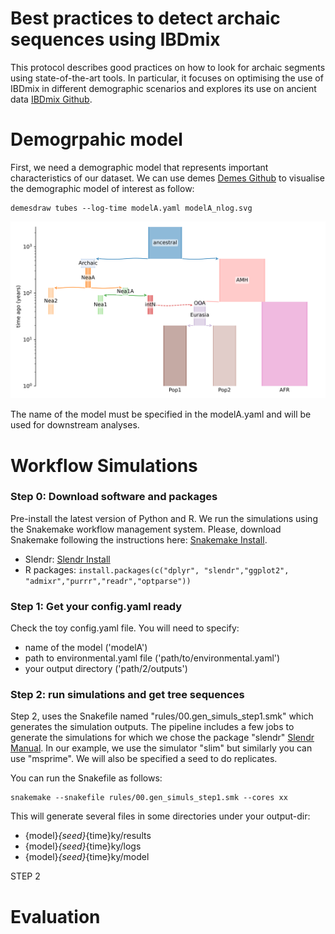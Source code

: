# Best practices to detect archaic sequences using IBDmix
This protocol describes good practices on how to look for archaic segments using state-of-the-art tools. In particular, it focuses on optimising the use of IBDmix in different demographic scenarios and explores its use on ancient data [IBDmix Github](https://github.com/PrincetonUniversity/IBDmix). 


# Demogrpahic model

First, we need a demographic model that represents important characteristics of our dataset. We can use demes [Demes Github](https://popsim-consortium.github.io/demes-spec-docs/main/introduction.html) to visualise the demographic model of interest as follow:
````
demesdraw tubes --log-time modelA.yaml modelA_nlog.svg
````
[![INSERT YOUR GRAPHIC HERE](modelA.png)]()

The name of the model must be specified in the modelA.yaml and will be used for downstream analyses. 

# Workflow Simulations
### Step 0: Download software and packages 
Pre-install the latest version of Python and R. We run the simulations using the Snakemake workflow management system. Please, download Snakemake following the instructions here: [Snakemake Install](https://snakemake.readthedocs.io/en/stable/getting_started/installation.html).
- Slendr: [Slendr Install](https://cloud.r-project.org/web/packages/slendr/vignettes/vignette-00-installation.html)
- R packages: ````install.packages(c("dplyr", "slendr","ggplot2", "admixr","purrr","readr","optparse"))````


### Step 1: Get your config.yaml ready
Check the toy config.yaml file. You will need to specify:
- name of the model ('modelA')
- path to environmental.yaml file ('path/to/environmental.yaml')
- your output directory ('path/2/outputs')

### Step 2: run simulations and get tree sequences 
Step 2, uses the Snakefile named "rules/00.gen_simuls_step1.smk" which generates the simulation outputs. The pipeline includes a few jobs to generate the simulations for which we chose the package "slendr" [Slendr Manual](https://www.slendr.net/articles/vignette-05-tree-sequences.html). In our example, we use the simulator "slim" but similarly you can use "msprime". We will also be specified a seed to do replicates. 

You can run the Snakefile as follows:
````
snakemake --snakefile rules/00.gen_simuls_step1.smk --cores xx
````
This will generate several files in some directories under your output-dir:
- {model}_{seed}_{time}ky/results
- {model}_{seed}_{time}ky/logs
- {model}_{seed}_{time}ky/model


STEP 2

# Evaluation
